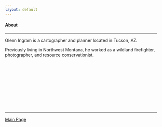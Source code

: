 ```yaml
---
layout: default
---
```

<title>Glenn Ingram Cartography</title>
 
#### About

<hr> 

Glenn Ingram is a cartographer and planner located in Tucson, AZ.

Previously living in Northwest Montana, he worked as a wildland firefighter, photographer, and resource conservationist.

<br>
<br>
<br>
<br>
<br>
<br>
<br>
<br>
<br>

<hr> 


[Main Page](./)
